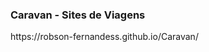 <h3>
  Caravan - Sites de Viagens
</h3>
<div>
  https://robson-fernandess.github.io/Caravan/
</div>

